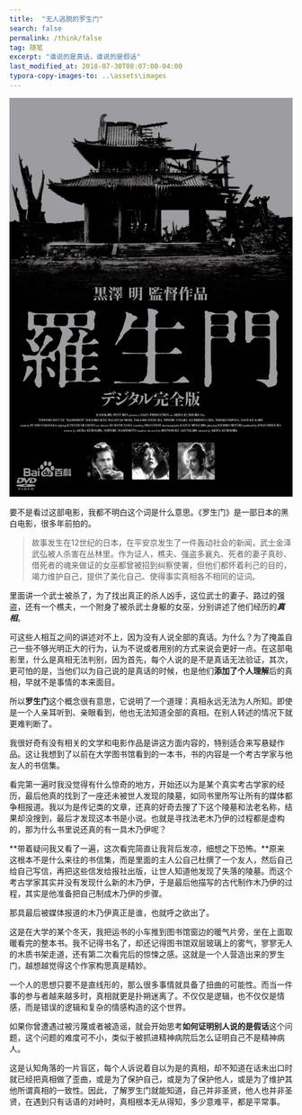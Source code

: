 ```yaml
---
title:  "无人逃脱的罗生门"
search: false
permalink: /think/false
tag: 随笔
excerpt: "谁说的是真话，谁说的是假话"
last_modified_at: 2018-07-30T08:07:00-04:00
typora-copy-images-to: ..\assets\images
---
```


![pic](../assets/images/f636afc379310a551e98a048b54543a9832610c9.jpg)

要不是看过这部电影，我都不明白这个词是什么意思。《罗生门》是一部日本的黑白电影，很多年前拍的。

> 故事发生在12世纪的日本，在平安京发生了一件轰动社会的新闻，武士金泽武弘被人杀害在丛林里。作为证人，樵夫、强盗多襄丸、死者的妻子真砂、借死者的魂来做证的女巫都曾被招到纠察使署，但他们都怀着利己的目的，竭力维护自己，提供了美化自己、使得事实真相各不相同的证词。

里面讲一个武士被杀了，为了找出真正的杀人凶手，这位武士的妻子、路过的强盗，还有一个樵夫，一个附身了被杀武士身躯的女巫，分别讲述了他们经历的***真相***。

可这些人相互之间的讲述对不上，因为没有人说全部的真话。为什么？为了掩盖自己一些不够光明正大的行为，认为不说或者用别的方式来说会更好一点。在这部电影里，什么是真相无法判别，因为首先，每个人说的是不是真话无法验证，其次，更可怕的是，当他们以为自己说的是真话的时候，也是他们**添加了个人理解**后的真相，早就不是事情的本来面目。

所以**罗生门**这个概念很有意思，它说明了一个道理：真相永远无法为人所知。即使是一个人亲耳听到、亲眼看到，他也无法知道全部的真相。在别人转述的情况下就更难判断了。

我很好奇有没有相关的文学和电影作品是讲这方面内容的，特别适合来写悬疑作品。这让我想到了以前在大学图书馆看到的一本书，书的内容是一个考古学家与他友人的书信集。

看完第一遍时我没觉得有什么惊奇的地方，开始还以为是某个真实考古学家的经历，最后他真的找到了一座还未被世人发现的陵墓，如同书里所写让所有的媒体都争相报道。我以为是传记类的文章，还真的好奇去搜了下这个陵墓和法老名称，结果却没搜到，最后才发现这本书是小说。也就是寻找法老木乃伊的过程都是虚构的，那为什么书里说还真的有一具木乃伊呢？

**带着疑问我又看了一遍，这次看完简直让我背后发凉，细想之下恐怖。**原来这根本不是什么来往的书信集，而是里面的主人公自己杜撰了一个友人，然后自己给自己写信，再把这些信发给报社出版，让世人知道他发现了失落的陵墓。而这个考古学家其实并没有发现什么新的木乃伊，于是最后他描写的古代制作木乃伊的过程，其实是他准备把自己制成木乃伊的步骤。

那具最后被媒体报道的木乃伊真正是谁，也就呼之欲出了。

这是在大学的某个冬天，我把运书的小车推到图书馆窗边的暖气片旁，坐在上面取暖看完的整本书。我不记得书名了，却还记得图书馆双层玻璃上的雾气，寥寥无人的木质书架走道，还有第二次看完后的惊悚之感。这就是一个人营造出来的罗生门，越想越觉得这个作家构思真是精妙。

一个人的思想只要不是直线形的，那么很多事情就具备了扭曲的可能性。而当一件事的参与者越来越多时，真相就更是扑朔迷离了。不仅仅是逻辑，也不仅仅是情感，而是错误的逻辑和复杂的情感构造的这个世界。

如果你曾遭遇过被污蔑或者被造谣，就会开始思考**如何证明别人说的是假话**这个问题，这个问题的难度可不小，类似于被抓进精神病院后怎么证明自己不是精神病人。

这是认知角落的一片盲区，每个人诉说着自以为是的真相，却不知道在话未出口时就已经把真相做了歪曲，或是为了保护自己，或是为了保护他人，或是为了维护其他所谓真相的一致性。因此，了解罗生门就能知道，自己并非圣贤，他人也并非圣贤，在遇到只有话语的对峙时，真相根本无从得知，多少意难平，都是平常事。

